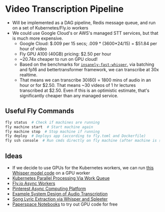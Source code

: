 # Video Transcription Pipeline

* Will be implemented as a DAG pipeline, Redis message queue, and run on a set of Kubernetes/Fly.io workers
* We could use Google Cloud's or AWS's managed STT services, but that is much more expensive.
  * Google Cloud: $.009 per 15 secs; .009 * (3600*24/15) = $51.84 per hour of video
  * Fly GPU A100 (40GB) pricing: $2.50 per hour
  * ~20.74x cheaper to run on GPU cloud!
  * Based on the benchmarks for [`insanely-fast-whisper`](https://github.com/Vaibhavs10/insanely-fast-whisper?tab=readme-ov-file), via batching and fp16 and bettertransformer framework, we can transcribe at 30x realtime.
  * That means we can transcribe 30(60) = 1800 mins of audio in an hour or for $2.50. That means ~30 videos of 1 hr lectures transcribed at $2.50. Even if this is an optimistic estimate, that's significantly cheaper than any managed service. 

## Useful Fly Commands

```bash
fly status  # Check if machines are running
fly machine start  # Start machine again
fly machine stop  # Stop machine if running
fly deploy  # Deploys app (according to fly.toml and Dockerfile)
fly ssh console  # Run cmds directly on fly machine (after machine is started)
```

## Ideas

* If we decide to use GPUs for the Kubernetes workers, we can run [this Whisper model code](https://github.com/Vaibhavs10/insanely-fast-whisper) on a GPU worker
* [Kubernetes Parallel Processing Via Work Queue](https://kubernetes.io/docs/tasks/job/fine-parallel-processing-work-queue/)
* [Fly.io Async Workers](https://fly.io/blog/python-async-workers-on-fly-machines/)
* [Pinterest Async Computing Platform](https://medium.com/pinterest-engineering/pacer-pinterests-new-generation-of-asynchronous-computing-platform-5c338a15d2a0)
* [Example System Design of Audio Transcription](https://blog.salad.com/whisper-large-v2-benchmark/)
* [Song Lyric Extraction via Whisper and Spleeter](https://www.digitalocean.com/community/tutorials/how-to-make-karaoke-videos-using-whisper-and-spleeter-ai-tools)
* [Paperspace Notebooks](https://www.paperspace.com/notebooks) to try out GPU code for free
